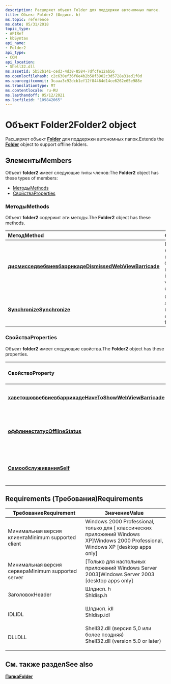 ```yaml
---
description: Расширяет объект Folder для поддержки автономных папок.
title: Объект Folder2 (Шлдисп. h)
ms.topic: reference
ms.date: 05/31/2018
topic_type:
- APIRef
- kbSyntax
api_name:
- Folder2
api_type:
- COM
api_location:
- Shell32.dll
ms.assetid: 5b52b141-ced3-4d38-8584-7dfcfe12ab56
ms.openlocfilehash: c2c630ef36f6e4b2b58f3902c3d5728a31ad1f0d
ms.sourcegitcommit: 3caaa3c92dcb1ef12f84464d14ce6262e65e988e
ms.translationtype: MT
ms.contentlocale: ru-RU
ms.lasthandoff: 05/12/2021
ms.locfileid: "109842065"
---
```

# <a name="folder2-object"></a><span data-ttu-id="40f00-103">Объект Folder2</span><span class="sxs-lookup"><span data-stu-id="40f00-103">Folder2 object</span></span>

<span data-ttu-id="40f00-104">Расширяет объект [**Folder**](folder.md) для поддержки автономных папок.</span><span class="sxs-lookup"><span data-stu-id="40f00-104">Extends the [**Folder**](folder.md) object to support offline folders.</span></span>

## <a name="members"></a><span data-ttu-id="40f00-105">Элементы</span><span class="sxs-lookup"><span data-stu-id="40f00-105">Members</span></span>

<span data-ttu-id="40f00-106">Объект **folder2** имеет следующие типы членов:</span><span class="sxs-lookup"><span data-stu-id="40f00-106">The **Folder2** object has these types of members:</span></span>

-   [<span data-ttu-id="40f00-107">Методы</span><span class="sxs-lookup"><span data-stu-id="40f00-107">Methods</span></span>](#methods)
-   [<span data-ttu-id="40f00-108">Свойства</span><span class="sxs-lookup"><span data-stu-id="40f00-108">Properties</span></span>](#properties)

### <a name="methods"></a><span data-ttu-id="40f00-109">Методы</span><span class="sxs-lookup"><span data-stu-id="40f00-109">Methods</span></span>

<span data-ttu-id="40f00-110">Объект **folder2** содержит эти методы.</span><span class="sxs-lookup"><span data-stu-id="40f00-110">The **Folder2** object has these methods.</span></span>



| <span data-ttu-id="40f00-111">Метод</span><span class="sxs-lookup"><span data-stu-id="40f00-111">Method</span></span>                                                                 | <span data-ttu-id="40f00-112">Описание</span><span class="sxs-lookup"><span data-stu-id="40f00-112">Description</span></span>                                                                          |
|:-----------------------------------------------------------------------|:-------------------------------------------------------------------------------------|
| [<span data-ttu-id="40f00-113">**дисмисседвебвиевбаррикаде**</span><span class="sxs-lookup"><span data-stu-id="40f00-113">**DismissedWebViewBarricade**</span></span>](folder2-dismissedwebviewbarricade.md) | <span data-ttu-id="40f00-114">Вызывается в ответ на веб-представление баррикаде, закрытое пользователем.</span><span class="sxs-lookup"><span data-stu-id="40f00-114">Called in response to the web view barricade being dismissed by the user.</span></span><br/> |
| [<span data-ttu-id="40f00-115">**Synchronize**</span><span class="sxs-lookup"><span data-stu-id="40f00-115">**Synchronize**</span></span>](folder2-synchronize.md)                             | <span data-ttu-id="40f00-116">Синхронизирует все автономные файлы в папке.</span><span class="sxs-lookup"><span data-stu-id="40f00-116">Synchronizes all offline files in the folder.</span></span><br/>                             |



 

### <a name="properties"></a><span data-ttu-id="40f00-117">Свойства</span><span class="sxs-lookup"><span data-stu-id="40f00-117">Properties</span></span>

<span data-ttu-id="40f00-118">Объект **folder2** имеет следующие свойства.</span><span class="sxs-lookup"><span data-stu-id="40f00-118">The **Folder2** object has these properties.</span></span>



| <span data-ttu-id="40f00-119">Свойство</span><span class="sxs-lookup"><span data-stu-id="40f00-119">Property</span></span>                                                                            | <span data-ttu-id="40f00-120">Тип доступа</span><span class="sxs-lookup"><span data-stu-id="40f00-120">Access type</span></span>          | <span data-ttu-id="40f00-121">Описание</span><span class="sxs-lookup"><span data-stu-id="40f00-121">Description</span></span>                                                               |
|:------------------------------------------------------------------------------------|:---------------------|:--------------------------------------------------------------------------|
| [<span data-ttu-id="40f00-122">**хаветошоввебвиевбаррикаде**</span><span class="sxs-lookup"><span data-stu-id="40f00-122">**HaveToShowWebViewBarricade**</span></span>](folder2-havetoshowwebviewbarricade.md)<br/> | <span data-ttu-id="40f00-123">Только для чтения</span><span class="sxs-lookup"><span data-stu-id="40f00-123">Read-only</span></span><br/> | <span data-ttu-id="40f00-124">В настоящее время не поддерживается.</span><span class="sxs-lookup"><span data-stu-id="40f00-124">Not currently supported.</span></span><br/>                                       |
| [<span data-ttu-id="40f00-125">**оффлинестатус**</span><span class="sxs-lookup"><span data-stu-id="40f00-125">**OfflineStatus**</span></span>](folder2-offlinestatus.md)<br/>                           | <span data-ttu-id="40f00-126">Только для чтения</span><span class="sxs-lookup"><span data-stu-id="40f00-126">Read-only</span></span><br/> | <span data-ttu-id="40f00-127">Содержит автономное состояние папки.</span><span class="sxs-lookup"><span data-stu-id="40f00-127">Contains the offline status of the folder.</span></span><br/>                     |
| [<span data-ttu-id="40f00-128">**Самообслуживания**</span><span class="sxs-lookup"><span data-stu-id="40f00-128">**Self**</span></span>](folder2-self.md)<br/>                                             | <span data-ttu-id="40f00-129">Только для чтения</span><span class="sxs-lookup"><span data-stu-id="40f00-129">Read-only</span></span><br/> | <span data-ttu-id="40f00-130">Содержит объект [**FolderItem**](folderitem.md) папки.</span><span class="sxs-lookup"><span data-stu-id="40f00-130">Contains the folder's [**FolderItem**](folderitem.md) object.</span></span><br/> |



 

## <a name="requirements"></a><span data-ttu-id="40f00-131">Requirements (Требования)</span><span class="sxs-lookup"><span data-stu-id="40f00-131">Requirements</span></span>



| <span data-ttu-id="40f00-132">Требование</span><span class="sxs-lookup"><span data-stu-id="40f00-132">Requirement</span></span> | <span data-ttu-id="40f00-133">Значение</span><span class="sxs-lookup"><span data-stu-id="40f00-133">Value</span></span> |
|-------------------------------------|---------------------------------------------------------------------------------------------------------------|
| <span data-ttu-id="40f00-134">Минимальная версия клиента</span><span class="sxs-lookup"><span data-stu-id="40f00-134">Minimum supported client</span></span><br/> | <span data-ttu-id="40f00-135">Windows 2000 Professional, только для \[ классических приложений Windows XP\]</span><span class="sxs-lookup"><span data-stu-id="40f00-135">Windows 2000 Professional, Windows XP \[desktop apps only\]</span></span><br/>                                        |
| <span data-ttu-id="40f00-136">Минимальная версия сервера</span><span class="sxs-lookup"><span data-stu-id="40f00-136">Minimum supported server</span></span><br/> | <span data-ttu-id="40f00-137">\[Только для настольных приложений Windows Server 2003\]</span><span class="sxs-lookup"><span data-stu-id="40f00-137">Windows Server 2003 \[desktop apps only\]</span></span><br/>                                                          |
| <span data-ttu-id="40f00-138">Заголовок</span><span class="sxs-lookup"><span data-stu-id="40f00-138">Header</span></span><br/>                   | <dl> <span data-ttu-id="40f00-139"><dt>Шлдисп. h</dt></span><span class="sxs-lookup"><span data-stu-id="40f00-139"><dt>Shldisp.h</dt></span></span> </dl>                          |
| <span data-ttu-id="40f00-140">IDL</span><span class="sxs-lookup"><span data-stu-id="40f00-140">IDL</span></span><br/>                      | <dl> <span data-ttu-id="40f00-141"><dt>Шлдисп. idl</dt></span><span class="sxs-lookup"><span data-stu-id="40f00-141"><dt>Shldisp.idl</dt></span></span> </dl>                        |
| <span data-ttu-id="40f00-142">DLL</span><span class="sxs-lookup"><span data-stu-id="40f00-142">DLL</span></span><br/>                      | <dl> <span data-ttu-id="40f00-143"><dt>Shell32.dll (версия 5,0 или более поздняя)</dt></span><span class="sxs-lookup"><span data-stu-id="40f00-143"><dt>Shell32.dll (version 5.0 or later)</dt></span></span> </dl> |



## <a name="see-also"></a><span data-ttu-id="40f00-144">См. также раздел</span><span class="sxs-lookup"><span data-stu-id="40f00-144">See also</span></span>

<dl> <dt>

[<span data-ttu-id="40f00-145">**Папка**</span><span class="sxs-lookup"><span data-stu-id="40f00-145">**Folder**</span></span>](folder.md)
</dt> </dl>

 

 




